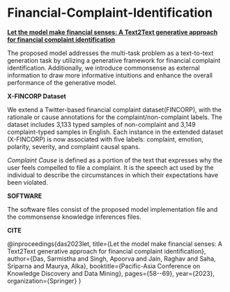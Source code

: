 # Financial-Complaint-Identification
**[Let the model make financial senses: A Text2Text generative approach for financial complaint identification](https://link.springer.com/chapter/10.1007/978-3-031-33380-4_5)**

The proposed model addresses the multi-task problem as a text-to-text generation task by utilizing a generative framework for financial complaint identification. Additionally, we introduce commonsense as external information to draw more informative intuitions and enhance the overall performance of the generative model.


**X-FINCORP Dataset**

We extend a Twitter-based financial complaint dataset(FINCORP), with the rationale or cause annotations for the complaint/non-complaint labels.  The dataset includes 3,133 typed samples of non-complaint and 3,149 complaint-typed samples in English. Each instance in the extended dataset (X-FINCORP) is now associated with five labels: complaint, emotion, polarity, severity, and complaint causal spans.

_Complaint Cause_ is defined as a portion of the text that expresses why the user feels compelled to file a complaint. It is the speech act used by the individual to describe the circumstances in which their expectations have been violated. 


**SOFTWARE**

The software files consist of the proposed model implementation file and the commonsense knowledge inferences files. 


**CITE**

@inproceedings{das2023let,
  title={Let the model make financial senses: A Text2Text generative approach for financial complaint identification},
  author={Das, Sarmistha and Singh, Apoorva and Jain, Raghav and Saha, Sriparna and Maurya, Alka},
  booktitle={Pacific-Asia Conference on Knowledge Discovery and Data Mining},
  pages={58--69},
  year={2023},
  organization={Springer}
}
